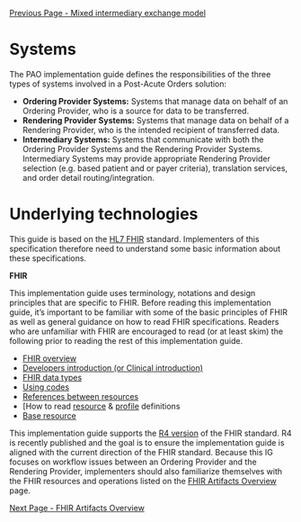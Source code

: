 [Previous Page - Mixed intermediary exchange model](mixed_intermediary_exchange_model.html)

# Systems
The PAO implementation guide defines the responsibilities of the three types of systems involved in a Post-Acute Orders solution:
* **Ordering Provider Systems:**  Systems that manage data on behalf of an Ordering Provider, who is a source for data to be transferred.
* **Rendering Provider Systems:**  Systems that manage data on behalf of a Rendering Provider, who is the intended recipient of transferred data.
* **Intermediary Systems:** Systems that communicate with both the Ordering Provider Systems and the Rendering Provider Systems. Intermediary Systems may provide appropriate Rendering Provider selection (e.g. based patient and or payer criteria), translation services, and order detail routing/integration.

# Underlying technologies
This guide is based on the [HL7 FHIR](http://www.hl7.org/implement/standards/product_brief.cfm?product_id=491) standard. Implementers of this specification therefore need to understand some basic information about these specifications.

**FHIR**

This implementation guide uses terminology, notations and design principles that are specific to FHIR. Before reading this implementation guide, it’s important to be familiar with some of the basic principles of FHIR as well as general guidance on how to read FHIR specifications. Readers who are unfamiliar with FHIR are encouraged to read (or at least skim) the following prior to reading the rest of this implementation guide.

* 	[FHIR overview](http://www.hl7.org/fhir/overview.html)
* 	[Developers introduction (or Clinical introduction)](http://www.hl7.org/fhir/overview-dev.html)
* 	[FHIR data types](http://www.hl7.org/fhir/datatypes.html)
* 	[Using codes](http://www.hl7.org/fhir/codesystem.html)
* 	[References between resources](http://www.hl7.org/fhir/references.html)
* 	[How to read [resource](http://www.hl7.org/fhir/resourcelist.html) & [profile](http://www.hl7.org/fhir/profiling.html) definitions
* 	[Base resource](http://www.hl7.org/fhir/STU3/resource.html)

This implementation guide supports the [R4 version](http://hl7.org/fhir/) of the FHIR standard. R4 is recently published and the goal is to ensure the implementation guide is aligned with the current direction of the FHIR standard.
Because this IG focuses on workflow issues between an Ordering Provider and the Rendering Provider, implementers should also familiarize themselves with the FHIR resources and operations listed on the [FHIR Artifacts Overview](http://build.fhir.org/ig/HL7/dme-orders/fhir_artifacts_overview.html) page.

[Next Page - FHIR Artifacts Overview](fhir_artifacts_overview.html)